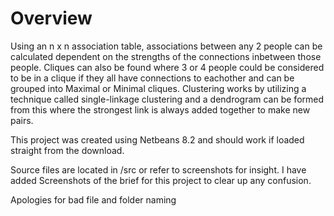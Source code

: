 # Overview
Using an n x n association table, associations between any 2 people can be calculated dependent on the strengths of the connections inbetween those people. Cliques can also be found where 3 or 4 people could be considered to be in a clique if they all have connections to eachother and can be grouped into Maximal or Minimal cliques. Clustering works by utilizing a technique called single-linkage clustering and a dendrogram can be formed from this where the strongest link is always added together to make new pairs.

This project was created using Netbeans 8.2 and should work if loaded straight from the download.

Source files are located in /src or refer to screenshots for insight. I have added Screenshots of the brief for this project to clear up any confusion.

Apologies for bad file and folder naming
